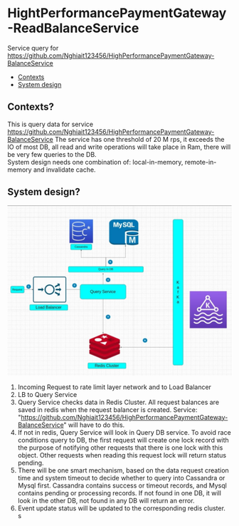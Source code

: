 # HightPerformancePaymentGateway-ReadBalanceService
Service query for https://github.com/Nghiait123456/HighPerformancePaymentGateway-BalanceService


- [Contexts](#Contexts)
- [System design](#SystemDesign)
 
## Contexts? <one name="Contexts"></one>
This is query data for service https://github.com/Nghiait123456/HighPerformancePaymentGateway-BalanceService
The service has one threshold of 20 M rps, it exceeds the IO of most DB, all read and write operations will take place in Ram, there will be very few queries to the DB. </br>
System design needs one combination of: local-in-memory, remote-in-memory and invalidate cache. </br>
## System design? <one name="SystemDesign"></one>

![](img_readme/system_design.png)

1) Incoming Request to rate limit layer network and to Load Balancer </br>
2) LB to Query Service </br>
3) Query Service checks data in Redis Cluster. All request balances are saved in redis when the request balancer is created. Service: "https://github.com/Nghiait123456/HighPerformancePaymentGateway-BalanceService" will have to do this. </br>
4) If not in redis, Query Service will look in Query DB service. To avoid race conditions query to DB, the first request will create one lock record with the purpose of notifying other requests that there is one lock with this object. Other requests when reading this request lock will return status pending. </br>
5) There will be one smart mechanism, based on the data request creation time and system timeout to decide whether to query into Cassandra or Mysql first. Cassandra contains success or timeout records, and Mysql contains pending or processing records. If not found in one DB, it will look in the other DB, not found in any DB will return an error. </br>
6) Event update status will be updated to the corresponding redis cluster. </br>s